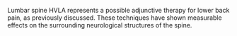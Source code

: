 Lumbar spine HVLA represents a possible adjunctive therapy for lower back pain, as previously discussed. These techniques have shown measurable effects on the surrounding neurological structures of the spine.